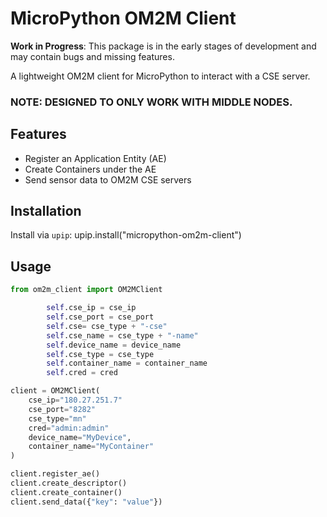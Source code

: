# MicroPython OM2M Client

**Work in Progress**: This package is in the early stages of development and may contain bugs and missing features.

A lightweight OM2M client for MicroPython to interact with a CSE server.
### NOTE: DESIGNED TO ONLY WORK WITH MIDDLE NODES.

## Features
- Register an Application Entity (AE)
- Create Containers under the AE
- Send sensor data to OM2M CSE servers

## Installation
Install via `upip`:
upip.install("micropython-om2m-client")
## Usage
```python
from om2m_client import OM2MClient

        self.cse_ip = cse_ip
        self.cse_port = cse_port
        self.cse= cse_type + "-cse"
        self.cse_name = cse_type + "-name"
        self.device_name = device_name
        self.cse_type = cse_type
        self.container_name = container_name
        self.cred = cred

client = OM2MClient(
    cse_ip="180.27.251.7"
    cse_port="8282"
    cse_type="mn"
    cred="admin:admin"
    device_name="MyDevice",
    container_name="MyContainer"
)

client.register_ae()
client.create_descriptor()
client.create_container()
client.send_data({"key": "value"})
```